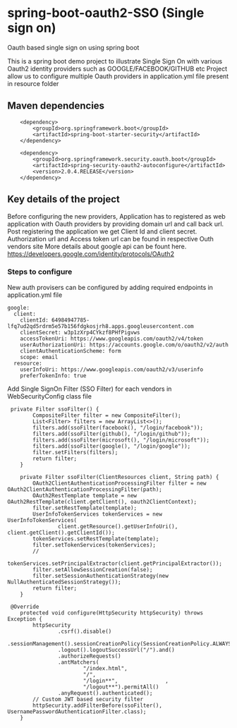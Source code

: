 # spring-boot-oauth2-SSO (Single sign on)
Oauth based single sign on using spring boot

This is a spring boot demo project to illustrate Single Sign On with various Oauth2 identity providers such as GOOGLE/FACEBOOK/GITHUB etc
Project allow us to configure multiple Oauth providers in application.yml file present in resource folder

## Maven dependencies

```
	<dependency>
		<groupId>org.springframework.boot</groupId>
		<artifactId>spring-boot-starter-security</artifactId>
	</dependency>

	<dependency>
		<groupId>org.springframework.security.oauth.boot</groupId>
		<artifactId>spring-security-oauth2-autoconfigure</artifactId>
		<version>2.0.4.RELEASE</version>
	</dependency>
```

## Key details of the project

Before configuring the new providers, Application has to registered as web application with Oauth providers by 
providing domain url and call back url. Post registering the application we get Client Id and client secret.
Authorization url and Access token url can be found in respective Outh vendors site
More details about google api can be fount here.
https://developers.google.com/identity/protocols/OAuth2

### Steps to configure

New auth provisers can be configured by adding required endpoints in application.yml file 
```
google:
  client:
    clientId: 64984947785-lfq7ud2qd5rdrm5e57b156fdgkosjrh8.apps.googleusercontent.com
    clientSecret: w3p1zXrp4CYkzf8PHfPigvws
    accessTokenUri: https://www.googleapis.com/oauth2/v4/token
    userAuthorizationUri: https://accounts.google.com/o/oauth2/v2/auth
    clientAuthenticationScheme: form
    scope: email
  resource:
    userInfoUri: https://www.googleapis.com/oauth2/v3/userinfo
    preferTokenInfo: true
```
Add Single SignOn Filter (SSO Filter) for each vendors in WebSecurityConfig class file

```
 private Filter ssoFilter() {
        CompositeFilter filter = new CompositeFilter();
        List<Filter> filters = new ArrayList<>();
        filters.add(ssoFilter(facebook(), "/login/facebook"));
        filters.add(ssoFilter(github(), "/login/github"));
        filters.add(ssoFilter(microsoft(), "/login/microsoft"));
        filters.add(ssoFilter(google(), "/login/google"));
        filter.setFilters(filters);
        return filter;
    }

    private Filter ssoFilter(ClientResources client, String path) {
        OAuth2ClientAuthenticationProcessingFilter filter = new OAuth2ClientAuthenticationProcessingFilter(path);
        OAuth2RestTemplate template = new OAuth2RestTemplate(client.getClient(), oauth2ClientContext);
        filter.setRestTemplate(template);
        UserInfoTokenServices tokenServices = new UserInfoTokenServices(
                client.getResource().getUserInfoUri(), client.getClient().getClientId());
        tokenServices.setRestTemplate(template);
        filter.setTokenServices(tokenServices);
        //
       tokenServices.setPrincipalExtractor(client.getPrincipalExtractor());
        filter.setAllowSessionCreation(false);
        filter.setSessionAuthenticationStrategy(new NullAuthenticatedSessionStrategy());
        return filter;
    }

 @Override
    protected void configure(HttpSecurity httpSecurity) throws Exception {
        httpSecurity
                .csrf().disable()
                .sessionManagement().sessionCreationPolicy(SessionCreationPolicy.ALWAYS).and()
                .logout().logoutSuccessUrl("/").and()
                .authorizeRequests()
                .antMatchers(
                        "/index.html",
                        "/",
                        "/login**",               ,
                        "/logout**").permitAll()
                .anyRequest().authenticated();
        // Custom JWT based security filter
        httpSecurity.addFilterBefore(ssoFilter(), UsernamePasswordAuthenticationFilter.class);
    }
```








